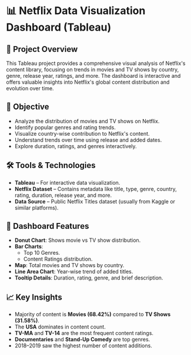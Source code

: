 # 📊 Netflix Data Visualization Dashboard (Tableau)

## 📁 Project Overview

This Tableau project provides a comprehensive visual analysis of Netflix's content library, focusing on trends in movies and TV shows by country, genre, release year, ratings, and more. The dashboard is interactive and offers valuable insights into Netflix's global content distribution and evolution over time.


## 🎯 Objective

- Analyze the distribution of movies and TV shows on Netflix.
- Identify popular genres and rating trends.
- Visualize country-wise contribution to Netflix's content.
- Understand trends over time using release and added dates.
- Explore duration, ratings, and genres interactively.


## 🛠️ Tools & Technologies

- **Tableau** – For interactive data visualization.
- **Netflix Dataset** – Contains metadata like title, type, genre, country, rating, duration, release year, and more.
- **Data Source** – Public Netflix Titles dataset (usually from Kaggle or similar platforms).


## 📌 Dashboard Features

- **Donut Chart**: Shows movie vs TV show distribution.
- **Bar Charts**: 
  - Top 10 Genres.
  - Content Ratings distribution.
- **Map**: Total movies and TV shows by country.
- **Line Area Chart**: Year-wise trend of added titles.
- **Tooltip Details**: Duration, rating, genre, and brief description.


## 📈 Key Insights

- Majority of content is **Movies (68.42%)** compared to **TV Shows (31.58%)**.
- The **USA** dominates in content count.
- **TV-MA** and **TV-14** are the most frequent content ratings.
- **Documentaries** and **Stand-Up Comedy** are top genres.
- 2018–2019 saw the highest number of content additions.



